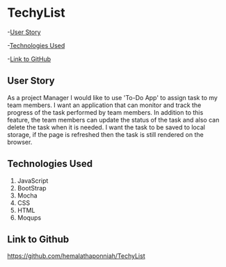 # TechyList

-[User Story](#user-story)

-[Technologies Used](#technologies-used)

-[Link to GitHub](#link-to-github)


## User Story
As a project Manager I would like to use 'To-Do App' to assign task to my team members.
I want an application that can monitor and track the progress of the task performed by team members. 
In addition to this feature, the team members can update the status of the task and also can delete the task when it is needed.
I want the task to be saved to local storage, if the page is refreshed then  the task is still rendered on the browser.

## Technologies Used

1. JavaScript
2. BootStrap
3. Mocha
4. CSS
5. HTML
6. Moqups

## Link to Github

https://github.com/hemalathaponniah/TechyList
